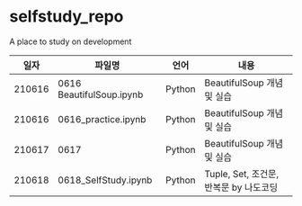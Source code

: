 # selfstudy_repo
 A place to study on development

|일자|파일명|언어|내용| 
|-----|-----|-----|---------------------------|
|210616|0616 BeautifulSoup.ipynb|Python|BeautifulSoup 개념 및 실습|
|210616|0616_practice.ipynb|Python|BeautifulSoup 개념 및 실습|
|210617|0617|Python|BeautifulSoup 개념 및 실습|
|210618|0618_SelfStudy.ipynb|Python|Tuple, Set, 조건문, 반복문 by 나도코딩|
